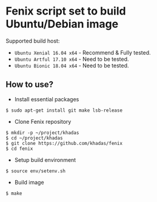 # Fenix script set to build Ubuntu/Debian image

Supported build host:
* `Ubuntu Xenial 16.04 x64` - Recommend & Fully tested.
* `Ubuntu Artful 17.10 x64` - Need to be tested.
* `Ubuntu Bionic 18.04 x64` - Need to be tested.

## How to use?
- Install essential packages
```
$ sudo apt-get install git make lsb-release
```

- Clone Fenix repository
```
$ mkdir -p ~/project/khadas
$ cd ~/project/khadas
$ git clone https://github.com/khadas/fenix
$ cd fenix
```

- Setup build environment
```
$ source env/setenv.sh
```
- Build image
```
$ make
```
